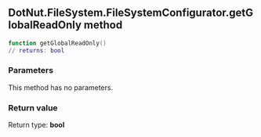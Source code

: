 ## DotNut.FileSystem.FileSystemConfigurator.getGlobalReadOnly method


```lua
function getGlobalReadOnly()
// returns: bool
```


### Parameters

This method has no parameters.

### Return value

Return type: **bool**

